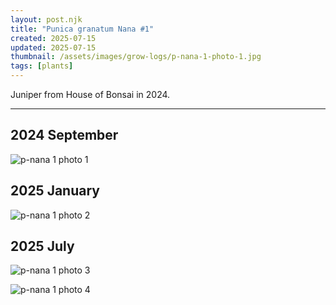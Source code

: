 ```yaml
---
layout: post.njk
title: "Punica granatum Nana #1"
created: 2025-07-15
updated: 2025-07-15
thumbnail: /assets/images/grow-logs/p-nana-1-photo-1.jpg
tags: [plants]
---
```



Juniper from House of Bonsai in 2024.

---

## 2024 September

![p-nana 1 photo 1](/assets/images/grow-logs/p-nana-1-photo-1.jpg)

## 2025 January

![p-nana 1 photo 2](/assets/images/grow-logs/p-nana-1-photo-2.jpg)

## 2025 July

![p-nana 1 photo 3](/assets/images/grow-logs/p-nana-1-photo-3.jpg)

![p-nana 1 photo 4](/assets/images/grow-logs/p-nana-1-photo-4.jpg)